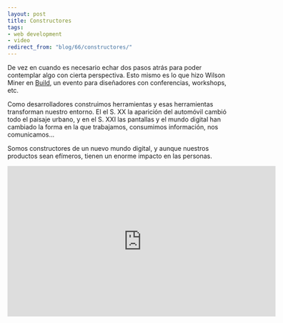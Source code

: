 ```yaml
---
layout: post
title: Constructores
tags:
- web development
- video
redirect_from: "blog/66/constructores/"
---
```

De vez en cuando es necesario echar dos pasos atrás para poder contemplar algo con cierta perspectiva. Esto mismo es lo que hizo Wilson Miner en <a href="http://2012.buildconf.com/">Build</a>, un evento para diseñadores con conferencias, workshops, etc.

Como desarrolladores construimos herramientas  y esas herramientas transforman nuestro entorno. El el S. XX la aparición del automóvil cambió todo el paisaje urbano, y en el S. XXI las pantallas y el mundo digital han cambiado la forma en la que trabajamos, consumimos información, nos comunicamos...

Somos constructores de un nuevo mundo digital, y aunque nuestros productos sean efímeros, tienen un enorme impacto en las personas.

<div class="embed"><iframe src="http://player.vimeo.com/video/34017777" width="600" height="337" frameborder="0" webkitAllowFullScreen mozallowfullscreen allowFullScreen></iframe></div>
